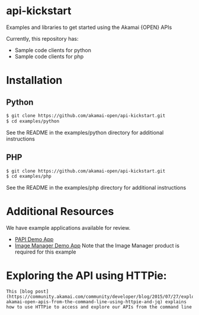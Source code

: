 api-kickstart
=============

Examples and libraries to get started using the Akamai {OPEN} APIs

Currently, this repository has:
* Sample code clients for python
* Sample code clients for php

# Installation

## Python
``` bash
$ git clone https://github.com/akamai-open/api-kickstart.git
$ cd examples/python
```
See the README in the examples/python directory for additional instructions

## PHP
``` bash
$ git clone https://github.com/akamai-open/api-kickstart.git
$ cd examples/php
```
See the README in the examples/php directory for additional instructions

# Additional Resources
We have example applications available for review.

* [PAPI Demo App](https://github.com/akamai-open/papi-demo-app)
* [Image Manager Demo App](https://github.com/akamai-open/imaging-sample-ui)
	Note that the Image Manager product is required for this example

# Exploring the API using HTTPie:
	This [blog post](https://community.akamai.com/community/developer/blog/2015/07/27/exploring-akamai-open-apis-from-the-command-line-using-httpie-and-jq) explains how to use HTTPie to access and explore our APIs from the command line





